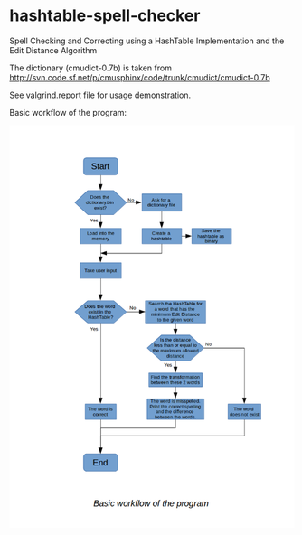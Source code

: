 # hashtable-spell-checker
Spell Checking and Correcting using a HashTable Implementation and the Edit Distance Algorithm

The dictionary (cmudict-0.7b) is taken from http://svn.code.sf.net/p/cmusphinx/code/trunk/cmudict/cmudict-0.7b

See valgrind.report file for usage demonstration.

Basic workflow of the program:

![alt text](https://github.com/canberkakcali/hashtable-spell-checker/blob/master/BasicWorkFlow.png?raw=true)
